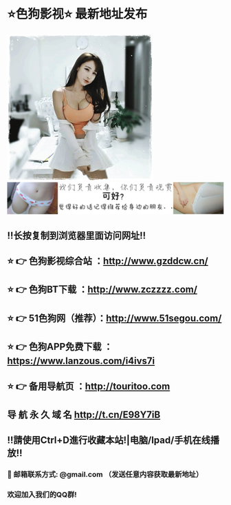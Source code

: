 # ⭐️色狗影视⭐️ 最新地址发布 
![image](https://github.com/avyingtao/dz/raw/master/timg.gif)
![image](https://github.com/segouyingshi/test/blob/master/%E6%88%91%E4%BB%AC%E8%B4%9F%E8%B4%A3%E6%94%B6%E9%9B%86%E3%80%82%E4%BD%A0%E4%BB%AC%E8%B4%9F%E8%B4%A3%E8%A7%82%E8%B5%8F%20%E5%B0%B1%E5%A5%BD.jpg)
## ‼️长按复制到浏览器里面访问网址‼️
## ⭐️ 👉 色狗影视综合站 ：http://www.gzddcw.cn/
## ⭐️ 👉 色狗BT下载 ：http://www.zczzzz.com/
## ⭐️ 👉 51色狗网（推荐）：http://www.51segou.com/
## ⭐️ 👉 色狗APP免费下载 ：https://www.lanzous.com/i4ivs7i
## ⭐️ 👉 备用导航页 ：http://touritoo.com

## 导 航 永 久 域 名 	http://t.cn/E98Y7iB
## ‼️請使用Ctrl+D進行收藏本站!|电脑/Ipad/手机在线播放‼️
### 📧 邮箱联系方式:  @gmail.com （发送任意内容获取最新地址）
### 欢迎加入我们的QQ群! 
